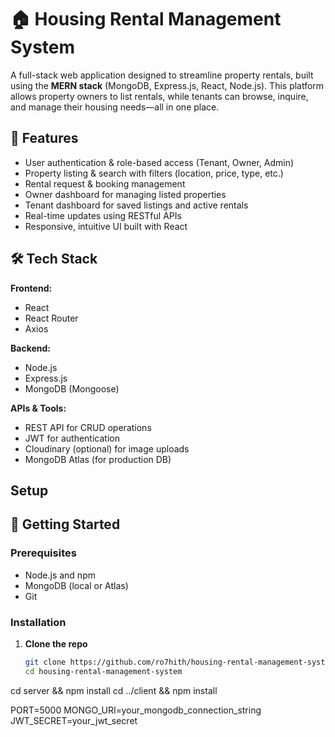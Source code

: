 # 🏠 Housing Rental Management System

A full-stack web application designed to streamline property rentals, built using the **MERN stack** (MongoDB, Express.js, React, Node.js). This platform allows property owners to list rentals, while tenants can browse, inquire, and manage their housing needs—all in one place.

## 🚀 Features

- User authentication & role-based access (Tenant, Owner, Admin)
- Property listing & search with filters (location, price, type, etc.)
- Rental request & booking management
- Owner dashboard for managing listed properties
- Tenant dashboard for saved listings and active rentals
- Real-time updates using RESTful APIs
- Responsive, intuitive UI built with React

## 🛠️ Tech Stack

**Frontend:**  
- React  
- React Router  
- Axios  

**Backend:**  
- Node.js  
- Express.js  
- MongoDB (Mongoose)  

**APIs & Tools:**  
- REST API for CRUD operations  
- JWT for authentication  
- Cloudinary (optional) for image uploads  
- MongoDB Atlas (for production DB)

## Setup
## 🔧 Getting Started

### Prerequisites
- Node.js and npm
- MongoDB (local or Atlas)
- Git

### Installation

1. **Clone the repo**
   ```bash
   git clone https://github.com/ro7hith/housing-rental-management-system.git
   cd housing-rental-management-system

cd server && npm install
cd ../client && npm install


PORT=5000
MONGO_URI=your_mongodb_connection_string
JWT_SECRET=your_jwt_secret
